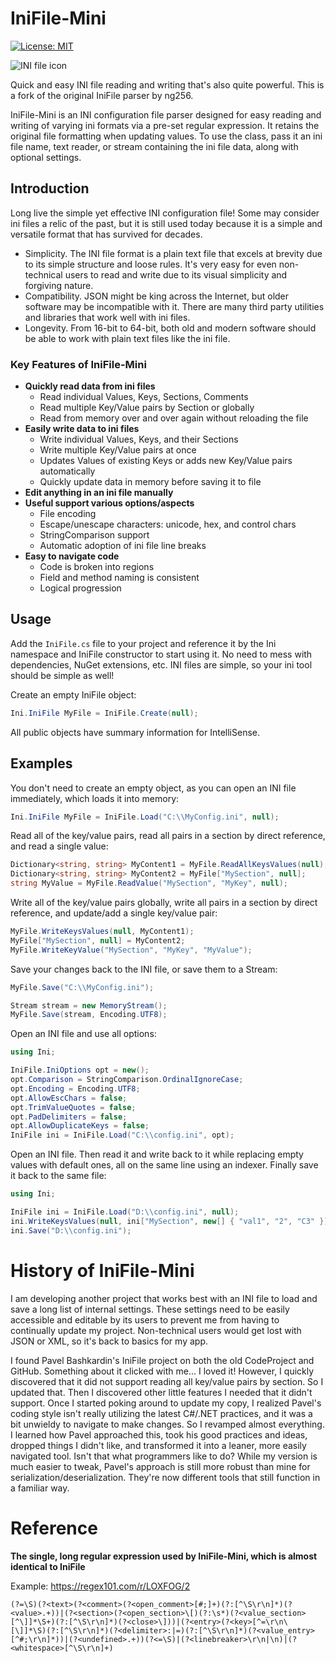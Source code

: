 # IniFile-Mini
[![License: MIT](https://img.shields.io/badge/License-MIT-blue.svg)](./LICENSE)

![INI file icon](https://upload.wikimedia.org/wikipedia/en/thumb/2/2f/INI_file_icon.png/64px-INI_file_icon.png)

Quick and easy INI file reading and writing that's also quite powerful. This is a fork of the original IniFile parser by ng256.

IniFile-Mini is an INI configuration file parser designed for easy reading and writing of varying ini formats via a pre-set regular expression. It retains the original file formatting when updating values. To use the class, pass it an ini file name, text reader, or stream containing the ini file data, along with optional settings.

## Introduction
Long live the simple yet effective INI configuration file! Some may consider ini files a relic of the past, but it is still used today because it is a simple and versatile format that has survived for decades.
* Simplicity. The INI file format is a plain text file that excels at brevity due to its simple structure and loose rules. It's very easy for even non-technical users to read and write due to its visual simplicity and forgiving nature.
* Compatibility. JSON might be king across the Internet, but older software may be incompatible with it. There are many third party utilities and libraries that work well with ini files.
* Longevity. From 16-bit to 64-bit, both old and modern software should be able to work with plain text files like the ini file.

### Key Features of IniFile-Mini

* **Quickly read data from ini files**
  * Read individual Values, Keys, Sections, Comments
  * Read multiple Key/Value pairs by Section or globally
  * Read from memory over and over again without reloading the file
* **Easily write data to ini files**
  * Write individual Values, Keys, and their Sections
  * Write multiple Key/Value pairs at once
  * Updates Values of existing Keys or adds new Key/Value pairs automatically
  * Quickly update data in memory before saving it to file
* **Edit anything in an ini file manually**
* **Useful support various options/aspects**
  * File encoding
  * Escape/unescape characters: unicode, hex, and control chars
  * StringComparison support
  * Automatic adoption of ini file line breaks
* **Easy to navigate code**
  * Code is broken into regions
  * Field and method naming is consistent
  * Logical progression

## Usage
Add the `IniFile.cs` file to your project and reference it by the Ini namespace and IniFile constructor to start using it. No need to mess with dependencies, NuGet extensions, etc. INI files are simple, so your ini tool should be simple as well!

Create an empty IniFile object:
```csharp
Ini.IniFile MyFile = IniFile.Create(null);
```
All public objects have summary information for IntelliSense.

## Examples
You don't need to create an empty object, as you can open an INI file immediately, which loads it into memory:
```csharp
Ini.IniFile MyFile = IniFile.Load("C:\\MyConfig.ini", null);
```

Read all of the key/value pairs, read all pairs in a section by direct reference, and read a single value:
```csharp
Dictionary<string, string> MyContent1 = MyFile.ReadAllKeysValues(null);
Dictionary<string, string> MyContent2 = MyFile["MySection", null];
string MyValue = MyFile.ReadValue("MySection", "MyKey", null);
```

Write all of the key/value pairs globally, write all pairs in a section by direct reference, and update/add a single key/value pair:
```csharp
MyFile.WriteKeysValues(null, MyContent1);
MyFile["MySection", null] = MyContent2;
MyFile.WriteKeyValue("MySection", "MyKey", "MyValue");
```

Save your changes back to the INI file, or save them to a Stream:
```csharp
MyFile.Save("C:\\MyConfig.ini");

Stream stream = new MemoryStream();
MyFile.Save(stream, Encoding.UTF8);
```

Open an INI file and use all options:
```csharp
using Ini;

IniFile.IniOptions opt = new();
opt.Comparison = StringComparison.OrdinalIgnoreCase;
opt.Encoding = Encoding.UTF8;
opt.AllowEscChars = false;
opt.TrimValueQuotes = false;
opt.PadDelimiters = false;
opt.AllowDuplicateKeys = false;
IniFile ini = IniFile.Load("C:\\config.ini", opt);
```

Open an INI file. Then read it and write back to it while replacing empty values with default ones, all on the same line using an indexer. Finally save it back to the same file:
```csharp
using Ini;

IniFile ini = IniFile.Load("D:\\config.ini", null);
ini.WriteKeysValues(null, ini["MySection", new[] { "val1", "2", "C3" }]);
ini.Save("D:\\config.ini");
```

# History of IniFile-Mini

I am developing another project that works best with an INI file to load and save a long list of internal settings. These settings need to be easily accessible and editable by its users to prevent me from having to continually update my project. Non-technical users would get lost with JSON or XML, so it's back to basics for my app.

I found Pavel Bashkardin's IniFile project on both the old CodeProject and GitHub. Something about it clicked with me... I loved it! However, I quickly discovered that it did not support reading all key/value pairs by section. So I updated that. Then I discovered other little features I needed that it didn't support. Once I started poking around to update my copy, I realized Pavel's coding style isn't really utilizing the latest C#/.NET practices, and it was a bit unwieldy to navigate to make changes. So I revamped almost everything. I learned how Pavel approached this, took his good practices and ideas, dropped things I didn't like, and transformed it into a leaner, more easily navigated tool. Isn't that what programmers like to do? While my version is much easier to tweak, Pavel's approach is still more robust than mine for serialization/deserialization. They're now different tools that still function in a familiar way.

# Reference

**The single, long regular expression used by IniFile-Mini, which is almost identical to IniFile**

Example: https://regex101.com/r/LOXFOG/2
```regex
(?=\S)(?<text>(?<comment>(?<open_comment>[#;]+)(?:[^\S\r\n]*)(?<value>.+))|(?<section>(?<open_section>\[)(?:\s*)(?<value_section>[^\]]*\S+)(?:[^\S\r\n]*)(?<close>\]))|(?<entry>(?<key>[^=\r\n\ [\]]*\S)(?:[^\S\r\n]*)(?<delimiter>:|=)(?:[^\S\r\n]*)(?<value_entry>[^#;\r\n]*))|(?<undefined>.+))(?<=\S)|(?<linebreaker>\r\n|\n)|(?<whitespace>[^\S\r\n]+)
```

